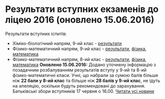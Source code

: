 # Результати вступних екзаменів до ліцею 2016 (оновлено 15.06.2016)
Результати вступних іспитів:
- Хіміко-біологічний напрям, 9-ий клас - [результати](/files/результати-вступних-екзаменів-до-ліцею-2016/результати-9-хб.pdf)
- Фізико-математичний напрям, 9-ий клас - [результати](/files/результати-вступних-екзаменів-до-ліцею-2016/результати-9-фм.pdf), [фізика](/files/результати-вступних-екзаменів-до-ліцею-2016/результати-фізика-9.pdf), [математика](/files/результати-вступних-екзаменів-до-ліцею-2016/результати-математика-9.pdf)
- Фізико-математичний напрям, 8-ий клас - [результати](/files/результати-вступних-екзаменів-до-ліцею-2016/результати-8-фм.pdf), [фізика](/files/результати-вступних-екзаменів-до-ліцею-2016/результати-фізика-8.pdf), [математика](/files/результати-вступних-екзаменів-до-ліцею-2016/результати-математика-8.pdf)
**Оновлено 15.06.2016:** Додано уточнену інформацію з позадачним розбалуванням результатів вступу у 9-ий та 8-ий фізико-математичні класи. Учні, що набрали за сумою балів більше ніж **22 бали у 8-ий клас** та більше ніж **28 балів у 9-ий клас**, не ідуть на апеляцію, оскільки будуть рекомендовані до зарахування.
Батьківські збори вступників 17 червня о 16.00.
[Читати усі новини](/news)


